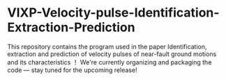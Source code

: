 # VIXP-Velocity-pulse-Identification-Extraction-Prediction
This repository contains the program used in the paper Identification, extraction and prediction of velocity pulses of near-fault ground motions and its characteristics
！
We're currently organizing and packaging the code — stay tuned for the upcoming release!
